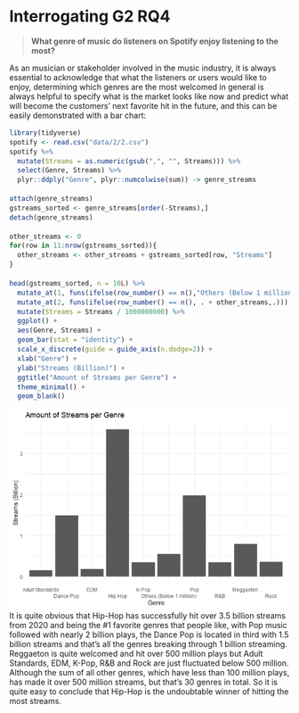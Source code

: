Interrogating G2 RQ4
================

> **What genre of music do listeners on Spotify enjoy listening to the
> most?**

As an musician or stakeholder involved in the music industry, it is
always essential to acknowledge that what the listeners or users would
like to enjoy, determining which genres are the most welcomed in general
is always helpful to specify what is the market looks like now and
predict what will become the customers’ next favorite hit in the future,
and this can be easily demonstrated with a bar chart:

``` r
library(tidyverse)
spotify <- read.csv("data/2/2.csv")
spotify %>% 
  mutate(Streams = as.numeric(gsub(",", "", Streams))) %>% 
  select(Genre, Streams) %>%
  plyr::ddply("Genre", plyr::numcolwise(sum)) -> genre_streams

attach(genre_streams)
gstreams_sorted <- genre_streams[order(-Streams),]
detach(genre_streams)

other_streams <- 0
for(row in 11:nrow(gstreams_sorted)){
  other_streams <- other_streams + gstreams_sorted[row, "Streams"]
}

head(gstreams_sorted, n = 10L) %>% 
  mutate_at(1, funs(ifelse(row_number() == n(),"Others (Below 1 million)",.))) %>%
  mutate_at(2, funs(ifelse(row_number() == n(), . + other_streams,.))) %>% 
  mutate(Streams = Streams / 1000000000) %>%
  ggplot() +
  aes(Genre, Streams) +
  geom_bar(stat = "identity") +
  scale_x_discrete(guide = guide_axis(n.dodge=2)) +
  xlab("Genre") + 
  ylab("Streams (Billion)") +
  ggtitle("Amount of Streams per Genre") + 
  theme_minimal() +
  geom_blank()
```

![](interrogation_files/figure-gfm/unnamed-chunk-1-1.png)<!-- --> It is
quite obvious that Hip-Hop has successfully hit over 3.5 billion streams
from 2020 and being the \#1 favorite genres that people like, with Pop
music followed with nearly 2 billion plays, the Dance Pop is located in
third with 1.5 billion streams and that’s all the genres breaking
through 1 billion streaming. Reggaeton is quite welcomed and hit over
500 million plays but Adult Standards, EDM, K-Pop, R&B and Rock are just
fluctuated below 500 million. Although the sum of all other genres,
which have less than 100 million plays, has made it over 500 million
streams, but that’s 30 genres in total. So it is quite easy to conclude
that Hip-Hop is the undoubtable winner of hitting the most streams.
